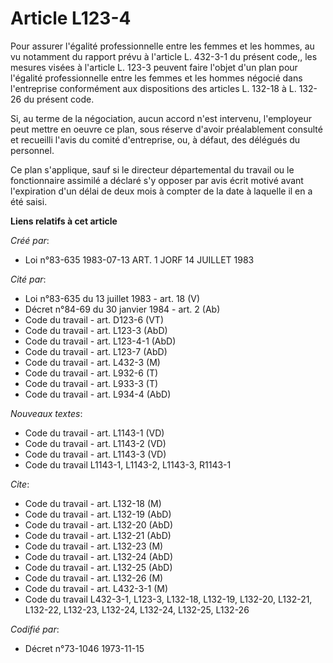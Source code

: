 # Article L123-4

Pour assurer l'égalité professionnelle entre les femmes et les hommes, au vu notamment du rapport prévu à l'article L.
432-3-1 du présent code,, les mesures visées à l'article L. 123-3 peuvent faire l'objet d'un plan pour l'égalité
professionnelle entre les femmes et les hommes négocié dans l'entreprise conformément aux dispositions des articles L. 132-18
à L. 132-26 du présent code.

Si, au terme de la négociation, aucun accord n'est intervenu, l'employeur peut mettre en oeuvre ce plan, sous réserve d'avoir
préalablement consulté et recueilli l'avis du comité d'entreprise, ou, à défaut, des délégués du personnel.

Ce plan s'applique, sauf si le directeur départemental du travail ou le fonctionnaire assimilé a déclaré s'y opposer par avis
écrit motivé avant l'expiration d'un délai de deux mois à compter de la date à laquelle il en a été saisi.

**Liens relatifs à cet article**

_Créé par_:

  - Loi n°83-635 1983-07-13 ART. 1 JORF 14 JUILLET 1983

_Cité par_:

  - Loi n°83-635 du 13 juillet 1983 - art. 18 (V)
  - Décret n°84-69 du 30 janvier 1984 - art. 2 (Ab)
  - Code du travail - art. D123-6 (VT)
  - Code du travail - art. L123-3 (AbD)
  - Code du travail - art. L123-4-1 (AbD)
  - Code du travail - art. L123-7 (AbD)
  - Code du travail - art. L432-3 (M)
  - Code du travail - art. L932-6 (T)
  - Code du travail - art. L933-3 (T)
  - Code du travail - art. L934-4 (AbD)

_Nouveaux textes_:

  - Code du travail - art. L1143-1 (VD)
  - Code du travail - art. L1143-2 (VD)
  - Code du travail - art. L1143-3 (VD)
  - Code du travail L1143-1, L1143-2, L1143-3, R1143-1

_Cite_:

  - Code du travail - art. L132-18 (M)
  - Code du travail - art. L132-19 (AbD)
  - Code du travail - art. L132-20 (AbD)
  - Code du travail - art. L132-21 (AbD)
  - Code du travail - art. L132-23 (M)
  - Code du travail - art. L132-24 (AbD)
  - Code du travail - art. L132-25 (AbD)
  - Code du travail - art. L132-26 (M)
  - Code du travail - art. L432-3-1 (M)
  - Code du travail L432-3-1, L123-3, L132-18, L132-19, L132-20, L132-21,  L132-22, L132-23, L132-24, L132-24, L132-25, L132-26

_Codifié par_:

  - Décret n°73-1046 1973-11-15
